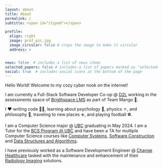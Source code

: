 ```yaml
---
layout: about
title: About
permalink: /
subtitle: <span id="ityped"></span>

profile:
  align: right
  image: prof_pic.jpg
  image_circular: false # crops the image to make it circular
  address: >


news: false  # includes a list of news items
selected_papers: false # includes a list of papers marked as "selected={true}"
social: true  # includes social icons at the bottom of the page
---
```


Hello World! Welcome to my cozy cyber nook on the internet!

I am currently a Full-Stack Software Developer Co-op @ [D2L](https://www.d2l.com/) working in the assessments space of [Brigthspace LMS](https://www.d2l.com/brightspace/) as part of Team Mango 🥭.

I ❤️ writing code 🧑‍💻, learning about psychology 🧠, physics ⚛️, and philosophy 💭, traveling to new places ✈️, and playing football ⚽.

I am a Computer Science major @ [UBC](https://www.ubc.ca/) graduating in May 2024. I am a Tutor for the [BCS Program @ UBC](https://www.cs.ubc.ca/students/undergrad/degree-programs/bcs-program-second-degree) and have been a TA for multiple Computer Science courses like [Computer Systems](https://courses.students.ubc.ca/cs/courseschedule?pname=subjarea&tname=subj-course&dept=CPSC&course=213), [Software Construction](https://courses.students.ubc.ca/cs/courseschedule?pname=subjarea&tname=subj-course&dept=CPSC&course=210) and [Data Structures and Algorithms](https://courses.students.ubc.ca/cs/courseschedule?pname=subjarea&tname=subj-course&dept=CPSC&course=221).

I have previously worked as a Software Development Engineer @ [Change Healthcare](https://www.changehealthcare.com/) tasked with the maintenance and enhancement of their [Radiology Imaging](https://www.changehealthcare.com/enterprise-imaging/radiology) solutions.